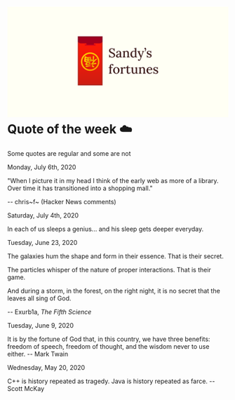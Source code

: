 ![preview](./preview.png)
Quote of the week ☁️
====================

Some quotes are regular and some are not

Monday, July 6th, 2020

\"When I picture it in my head I think of the early web as more of a
library. Over time it has transitioned into a shopping mall.\"

-- chris~f~ (Hacker News comments)

Saturday, July 4th, 2020

In each of us sleeps a genius... and his sleep gets deeper everyday.

Tuesday, June 23, 2020

The galaxies hum the shape and form in their essence. That is their
secret.

The particles whisper of the nature of proper interactions. That is
their game.

And during a storm, in the forest, on the right night, it is no secret
that the leaves all sing of God.

-- Exurb1a, *The Fifth Science*

Tuesday, June 9, 2020

It is by the fortune of God that, in this country, we have three
benefits: freedom of speech, freedom of thought, and the wisdom never to
use either. -- Mark Twain

Wednesday, May 20, 2020

C++ is history repeated as tragedy. Java is history repeated as farce.
-- Scott McKay
